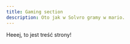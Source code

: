 ```yaml
---
title: Gaming section
description: Oto jak w Solvro gramy w mario.
---
```


Heeej, to jest treść strony!
